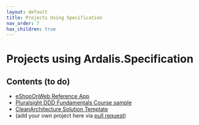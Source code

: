```yaml
---
layout: default
title: Projects Using Specification
nav_order: 7
has_children: true
---
```


# Projects using Ardalis.Specification

## Contents (to do)

- [eShopOnWeb Reference App](https://github.com/dotnet-architecture/eShopOnWeb)
- [Pluralsight DDD Fundamentals Course sample](https://github.com/ardalis/pluralsight-ddd-fundamentals)
- [CleanArchitecture Solution Template](https://github.com/ardalis/CleanArchitecture)
- (add your own project here via [pull request](https://github.com/ardalis/Specification/pulls))
